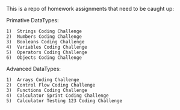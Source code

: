 This is a repo of homework assignments that need to be caught up:

Primative DataTypes:

	1)  Strings Coding Challenge
	2)  Numbers Coding Challenge
	3)  Booleans Coding Challenge
	4)  Variables Coding Challenge
	5)  Operators Coding Challenge
	6)  Objects Coding Challenge


Advanced DataTypes:

	1)  Arrays Coding Challenge
	2)  Control Flow Coding Challenge
	3)  Functions Coding Challenge
	4)  Calculator Sprint Coding Challenge
	5)  Calculator Testing 123 Coding Challenge	